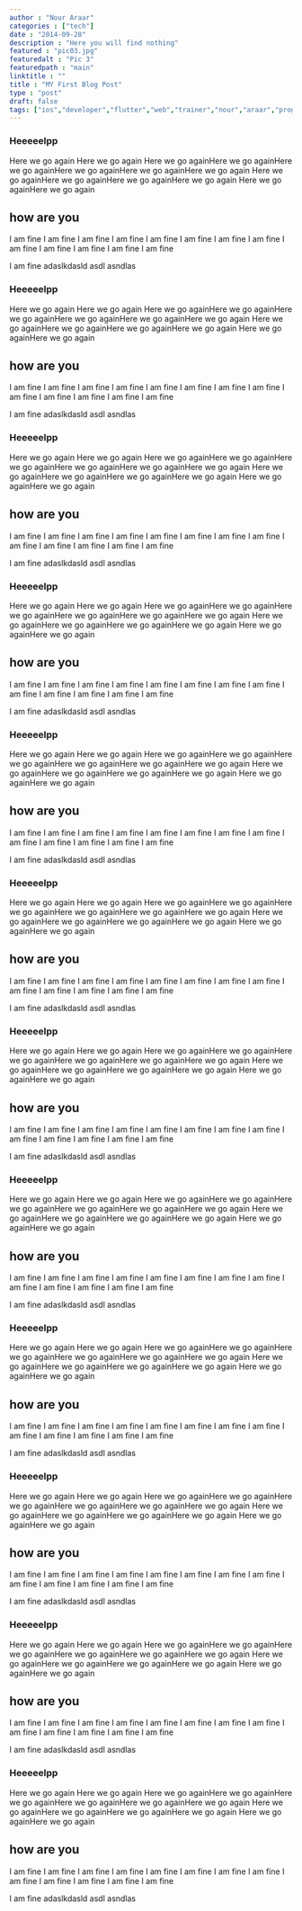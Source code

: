 ```yaml
---
author : "Nour Araar"
categories : ["tech"]
date : "2014-09-28"
description : "Here you will find nothing"
featured : "pic03.jpg"
featuredalt : "Pic 3"
featuredpath : "main"
linktitle : ""
title : "MY First Blog Post"
type : "post"
draft: false
tags: ["ios","developer","flutter","web","trainer","nour","araar","programming"]
---
```

### Heeeeelpp
Here we go again
Here we go again
Here we go againHere we go againHere we go againHere we go againHere we go againHere we go again
Here we go againHere we go againHere we go againHere we go again
Here we go againHere we go again

## how are you 
I am fine I am fine I am fine I am fine I am fine I am fine 
I am fine I am fine I am fine I am fine I am fine 
I am fine I am fine 

I am fine adaslkdasld
asdl asndlas



### Heeeeelpp
Here we go again
Here we go again
Here we go againHere we go againHere we go againHere we go againHere we go againHere we go again
Here we go againHere we go againHere we go againHere we go again
Here we go againHere we go again

## how are you 
I am fine I am fine I am fine I am fine I am fine I am fine 
I am fine I am fine I am fine I am fine I am fine 
I am fine I am fine 

I am fine adaslkdasld
asdl asndlas




### Heeeeelpp
Here we go again
Here we go again
Here we go againHere we go againHere we go againHere we go againHere we go againHere we go again
Here we go againHere we go againHere we go againHere we go again
Here we go againHere we go again

## how are you 
I am fine I am fine I am fine I am fine I am fine I am fine 
I am fine I am fine I am fine I am fine I am fine 
I am fine I am fine 

I am fine adaslkdasld
asdl asndlas




### Heeeeelpp
Here we go again
Here we go again
Here we go againHere we go againHere we go againHere we go againHere we go againHere we go again
Here we go againHere we go againHere we go againHere we go again
Here we go againHere we go again

## how are you 
I am fine I am fine I am fine I am fine I am fine I am fine 
I am fine I am fine I am fine I am fine I am fine 
I am fine I am fine 

I am fine adaslkdasld
asdl asndlas




### Heeeeelpp
Here we go again
Here we go again
Here we go againHere we go againHere we go againHere we go againHere we go againHere we go again
Here we go againHere we go againHere we go againHere we go again
Here we go againHere we go again

## how are you 
I am fine I am fine I am fine I am fine I am fine I am fine 
I am fine I am fine I am fine I am fine I am fine 
I am fine I am fine 

I am fine adaslkdasld
asdl asndlas




### Heeeeelpp
Here we go again
Here we go again
Here we go againHere we go againHere we go againHere we go againHere we go againHere we go again
Here we go againHere we go againHere we go againHere we go again
Here we go againHere we go again

## how are you 
I am fine I am fine I am fine I am fine I am fine I am fine 
I am fine I am fine I am fine I am fine I am fine 
I am fine I am fine 

I am fine adaslkdasld
asdl asndlas




### Heeeeelpp
Here we go again
Here we go again
Here we go againHere we go againHere we go againHere we go againHere we go againHere we go again
Here we go againHere we go againHere we go againHere we go again
Here we go againHere we go again

## how are you 
I am fine I am fine I am fine I am fine I am fine I am fine 
I am fine I am fine I am fine I am fine I am fine 
I am fine I am fine 

I am fine adaslkdasld
asdl asndlas




### Heeeeelpp
Here we go again
Here we go again
Here we go againHere we go againHere we go againHere we go againHere we go againHere we go again
Here we go againHere we go againHere we go againHere we go again
Here we go againHere we go again

## how are you 
I am fine I am fine I am fine I am fine I am fine I am fine 
I am fine I am fine I am fine I am fine I am fine 
I am fine I am fine 

I am fine adaslkdasld
asdl asndlas






### Heeeeelpp
Here we go again
Here we go again
Here we go againHere we go againHere we go againHere we go againHere we go againHere we go again
Here we go againHere we go againHere we go againHere we go again
Here we go againHere we go again

## how are you 
I am fine I am fine I am fine I am fine I am fine I am fine 
I am fine I am fine I am fine I am fine I am fine 
I am fine I am fine 

I am fine adaslkdasld
asdl asndlas




### Heeeeelpp
Here we go again
Here we go again
Here we go againHere we go againHere we go againHere we go againHere we go againHere we go again
Here we go againHere we go againHere we go againHere we go again
Here we go againHere we go again

## how are you 
I am fine I am fine I am fine I am fine I am fine I am fine 
I am fine I am fine I am fine I am fine I am fine 
I am fine I am fine 

I am fine adaslkdasld
asdl asndlas




### Heeeeelpp
Here we go again
Here we go again
Here we go againHere we go againHere we go againHere we go againHere we go againHere we go again
Here we go againHere we go againHere we go againHere we go again
Here we go againHere we go again

## how are you 
I am fine I am fine I am fine I am fine I am fine I am fine 
I am fine I am fine I am fine I am fine I am fine 
I am fine I am fine 

I am fine adaslkdasld
asdl asndlas




### Heeeeelpp
Here we go again
Here we go again
Here we go againHere we go againHere we go againHere we go againHere we go againHere we go again
Here we go againHere we go againHere we go againHere we go again
Here we go againHere we go again

## how are you 
I am fine I am fine I am fine I am fine I am fine I am fine 
I am fine I am fine I am fine I am fine I am fine 
I am fine I am fine 

I am fine adaslkdasld
asdl asndlas


